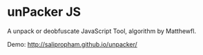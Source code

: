 # unPacker JS
A unpack or deobfuscate JavaScript Tool, algorithm by Matthewfl.

Demo: http://salipropham.github.io/unpacker/

